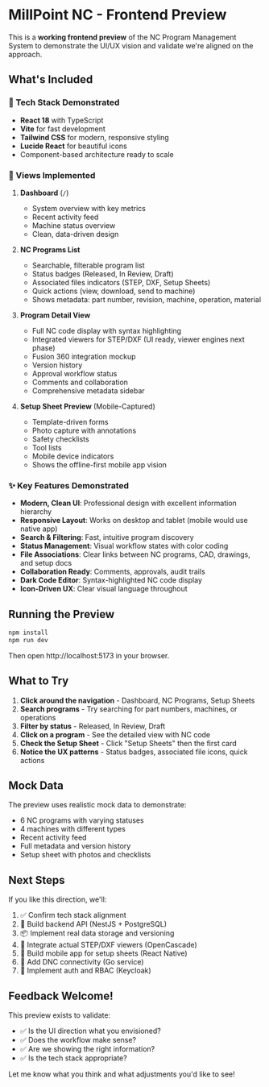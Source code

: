 # MillPoint NC - Frontend Preview

This is a **working frontend preview** of the NC Program Management System to demonstrate the UI/UX vision and validate we're aligned on the approach.

## What's Included

### 🎨 Tech Stack Demonstrated
- **React 18** with TypeScript
- **Vite** for fast development
- **Tailwind CSS** for modern, responsive styling
- **Lucide React** for beautiful icons
- Component-based architecture ready to scale

### 📱 Views Implemented

1. **Dashboard** (`/`)
   - System overview with key metrics
   - Recent activity feed
   - Machine status overview
   - Clean, data-driven design

2. **NC Programs List**
   - Searchable, filterable program list
   - Status badges (Released, In Review, Draft)
   - Associated files indicators (STEP, DXF, Setup Sheets)
   - Quick actions (view, download, send to machine)
   - Shows metadata: part number, revision, machine, operation, material

3. **Program Detail View**
   - Full NC code display with syntax highlighting
   - Integrated viewers for STEP/DXF (UI ready, viewer engines next phase)
   - Fusion 360 integration mockup
   - Version history
   - Approval workflow status
   - Comments and collaboration
   - Comprehensive metadata sidebar

4. **Setup Sheet Preview** (Mobile-Captured)
   - Template-driven forms
   - Photo capture with annotations
   - Safety checklists
   - Tool lists
   - Mobile device indicators
   - Shows the offline-first mobile app vision

### ✨ Key Features Demonstrated

- **Modern, Clean UI**: Professional design with excellent information hierarchy
- **Responsive Layout**: Works on desktop and tablet (mobile would use native app)
- **Search & Filtering**: Fast, intuitive program discovery
- **Status Management**: Visual workflow states with color coding
- **File Associations**: Clear links between NC programs, CAD, drawings, and setup docs
- **Collaboration Ready**: Comments, approvals, audit trails
- **Dark Code Editor**: Syntax-highlighted NC code display
- **Icon-Driven UX**: Clear visual language throughout

## Running the Preview

```bash
npm install
npm run dev
```

Then open http://localhost:5173 in your browser.

## What to Try

1. **Click around the navigation** - Dashboard, NC Programs, Setup Sheets
2. **Search programs** - Try searching for part numbers, machines, or operations
3. **Filter by status** - Released, In Review, Draft
4. **Click on a program** - See the detailed view with NC code
5. **Check the Setup Sheet** - Click "Setup Sheets" then the first card
6. **Notice the UX patterns** - Status badges, associated file icons, quick actions

## Mock Data

The preview uses realistic mock data to demonstrate:
- 6 NC programs with varying statuses
- 4 machines with different types
- Recent activity feed
- Full metadata and version history
- Setup sheet with photos and checklists

## Next Steps

If you like this direction, we'll:
1. ✅ Confirm tech stack alignment
2. 🔧 Build backend API (NestJS + PostgreSQL)
3. 📦 Implement real data storage and versioning
4. 🎨 Integrate actual STEP/DXF viewers (OpenCascade)
5. 📱 Build mobile app for setup sheets (React Native)
6. 🔌 Add DNC connectivity (Go service)
7. 🔐 Implement auth and RBAC (Keycloak)

## Feedback Welcome!

This preview exists to validate:
- ✅ Is the UI direction what you envisioned?
- ✅ Does the workflow make sense?
- ✅ Are we showing the right information?
- ✅ Is the tech stack appropriate?

Let me know what you think and what adjustments you'd like to see!


